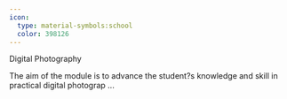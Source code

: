 ```yaml
---
icon:
  type: material-symbols:school
  color: 398126
---
```


Digital Photography

The aim of the module is to advance the student?s knowledge and skill in practical digital photograp ... 
